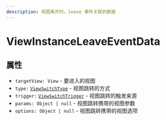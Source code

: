 ```yaml
---
description: 视图离开时，leave 事件关联的数据
---
```


# ViewInstanceLeaveEventData

## 属性

* `targetView: View` - 要进入的视图
* `type:` [`ViewSwitchType`](viewswitchtype.md) - 视图跳转的方式
* `trigger:` [`ViewSwitchTrigger`](viewswtichtrigger.md) - 视图跳转的触发来源
* `params: Object | null` - 视图跳转携带的视图参数
* `options: Object | null` - 视图跳转携带的视图选项



